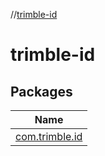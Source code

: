 //[trimble-id](index.md)

# trimble-id

## Packages

| Name |
|---|
| [com.trimble.id](trimble-id/com.trimble.id/index.md) |